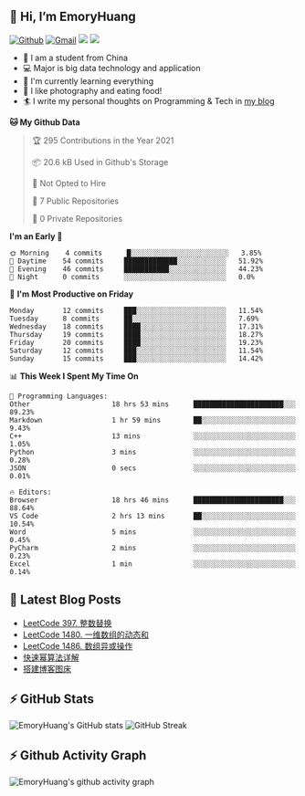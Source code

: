## 👋 Hi, I’m EmoryHuang
[![Github](https://img.shields.io/badge/-Github-000?style=flat&logo=Github&logoColor=white)](https://github.com/emoryhuang)
[![Gmail](https://img.shields.io/badge/-Gmail-c14438?style=flat&logo=Gmail&logoColor=white)](mailto:vunihbolvep@gmail.com)
![](https://komarev.com/ghpvc/?username=EmoryHuang)
![](https://img.shields.io/badge/build-passing-brightgreen)
- 🧐 I am a student from China
- 💻 Major is big data technology and application
- 🌱 I'm currently learning everything
- 👯 I like photography and eating food!
- 🏄‍ I write my personal thoughts on Programming & Tech in [my blog](emoryhuang.github.io)

<!--START_SECTION:waka-->
**🐱 My Github Data** 

> 🏆 295 Contributions in the Year 2021
 > 
> 📦 20.6 kB Used in Github's Storage 
 > 
> 🚫 Not Opted to Hire
 > 
> 📜 7 Public Repositories 
 > 
> 🔑 0 Private Repositories  
 > 
**I'm an Early 🐤** 

```text
🌞 Morning    4 commits      █░░░░░░░░░░░░░░░░░░░░░░░░   3.85% 
🌆 Daytime    54 commits     █████████████░░░░░░░░░░░░   51.92% 
🌃 Evening    46 commits     ███████████░░░░░░░░░░░░░░   44.23% 
🌙 Night      0 commits      ░░░░░░░░░░░░░░░░░░░░░░░░░   0.0%

```
📅 **I'm Most Productive on Friday** 

```text
Monday       12 commits     ███░░░░░░░░░░░░░░░░░░░░░░   11.54% 
Tuesday      8 commits      ██░░░░░░░░░░░░░░░░░░░░░░░   7.69% 
Wednesday    18 commits     ████░░░░░░░░░░░░░░░░░░░░░   17.31% 
Thursday     19 commits     ████░░░░░░░░░░░░░░░░░░░░░   18.27% 
Friday       20 commits     ████░░░░░░░░░░░░░░░░░░░░░   19.23% 
Saturday     12 commits     ███░░░░░░░░░░░░░░░░░░░░░░   11.54% 
Sunday       15 commits     ███░░░░░░░░░░░░░░░░░░░░░░   14.42%

```


📊 **This Week I Spent My Time On** 

```text
💬 Programming Languages: 
Other                    18 hrs 53 mins      ██████████████████████░░░   89.23% 
Markdown                 1 hr 59 mins        ██░░░░░░░░░░░░░░░░░░░░░░░   9.43% 
C++                      13 mins             ░░░░░░░░░░░░░░░░░░░░░░░░░   1.05% 
Python                   3 mins              ░░░░░░░░░░░░░░░░░░░░░░░░░   0.28% 
JSON                     0 secs              ░░░░░░░░░░░░░░░░░░░░░░░░░   0.01%

🔥 Editors: 
Browser                  18 hrs 46 mins      ██████████████████████░░░   88.64% 
VS Code                  2 hrs 13 mins       ██░░░░░░░░░░░░░░░░░░░░░░░   10.54% 
Word                     5 mins              ░░░░░░░░░░░░░░░░░░░░░░░░░   0.45% 
PyCharm                  2 mins              ░░░░░░░░░░░░░░░░░░░░░░░░░   0.23% 
Excel                    1 min               ░░░░░░░░░░░░░░░░░░░░░░░░░   0.14%

```


<!--END_SECTION:waka-->

## 📕 Latest Blog Posts
<!-- STACKOVERFLOW:START -->
- [LeetCode 397. 整数替换](https://emoryhuang.cn/blog/3633703874.html)
- [LeetCode 1480. 一维数组的动态和](https://emoryhuang.cn/blog/2207630570.html)
- [LeetCode 1486. 数组异或操作](https://emoryhuang.cn/blog/2225410235.html)
- [快速幂算法详解](https://emoryhuang.cn/blog/1504958816.html)
- [搭建博客图床](https://emoryhuang.cn/blog/242848489.html)
<!-- STACKOVERFLOW:END -->

## ⚡ GitHub Stats
![EmoryHuang's GitHub stats](https://github-readme-stats.vercel.app/api?username=EmoryHuang&show_icons=true&theme=tokyonight)
![GitHub Streak](https://github-readme-streak-stats.herokuapp.com/?user=EmoryHuang&theme=tokyonight)


## ⚡ Github Activity Graph
![EmoryHuang's github activity graph](https://activity-graph.herokuapp.com/graph?username=EmoryHuang&theme=dracula)

<!---
EmoryHuang/EmoryHuang is a ✨ special ✨ repository because its `README.md` (this file) appears on your GitHub profile.
You can click the Preview link to take a look at your changes.
--->

